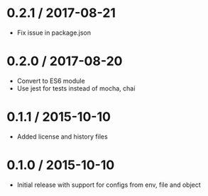 0.2.1 / 2017-08-21
==================
  * Fix issue in package.json

0.2.0 / 2017-08-20
==================
  * Convert to ES6 module
  * Use jest for tests instead of mocha, chai

0.1.1 / 2015-10-10
==================

  * Added license and history files

0.1.0 / 2015-10-10
==================

  * Initial release with support for configs from env, file and object
